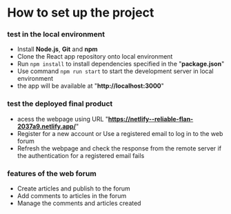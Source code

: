 # How to set up the project

### test in the local environment
- Install **Node.js**, **Git** and **npm**
- Clone the React app repository onto local environment
- Run ```npm install``` to install dependencies specified in the "**package.json**"
- Use command ```npm run start``` to start the development server in local environment
- the app will be available at "**http://localhost:3000**"

### test the deployed final product
- acess the webpage using URL "**https://netlify--reliable-flan-2037a9.netlify.app/**" 
- Register for a new account or Use a registered email to log in to the web forum
- Refresh the webpage and check the response from the remote server if the authentication for a registered email fails

### features of the web forum
- Create articles and publish to the forum
- Add comments to articles in the forum
- Manage the comments and articles created

